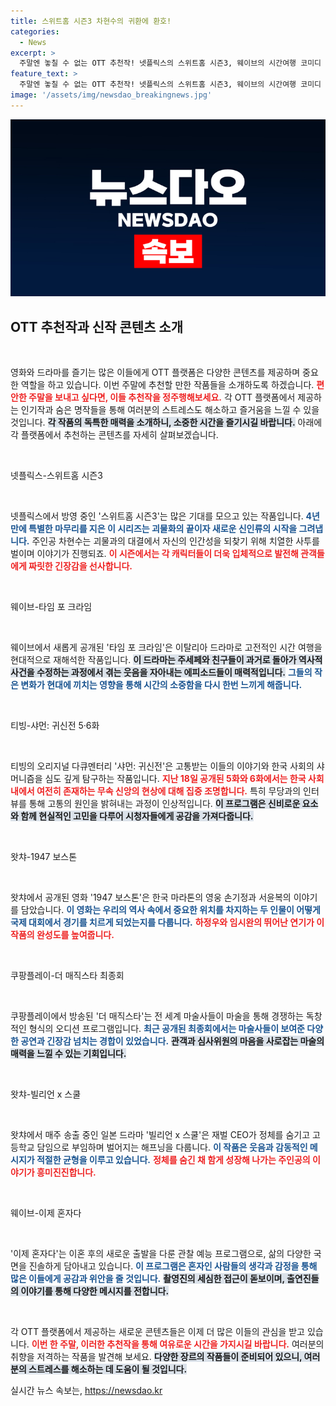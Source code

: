 ```yaml
---
title: 스위트홈 시즌3 차현수의 귀환에 환호!
categories:
  - News
excerpt: >
  주말엔 놓칠 수 없는 OTT 추천작! 넷플릭스의 스위트홈 시즌3, 웨이브의 시간여행 코미디 타임 포 크라임, 티빙의 심층 다큐멘터리 샤먼: 귀신전 등 다양한 작품으로 가득한 이번 주말, 정주행의 여정을 떠나보세요!
feature_text: >
  주말엔 놓칠 수 없는 OTT 추천작! 넷플릭스의 스위트홈 시즌3, 웨이브의 시간여행 코미디 타임 포 크라임, 티빙의 심층 다큐멘터리 샤먼: 귀신전 등 다양한 작품으로 가득한 이번 주말, 정주행의 여정을 떠나보세요!
image: '/assets/img/newsdao_breakingnews.jpg'
---
```


<p><img src="/assets/img/newsdao_breakingnews.jpg" alt="pcversion 속보" /></p>

<h2 data-ke-size="size26">OTT 추천작과 신작 콘텐츠 소개</h2>

<p data-ke-size="size16">&nbsp;</p>

<p>영화와 드라마를 즐기는 많은 이들에게 OTT 플랫폼은 다양한 콘텐츠를 제공하며 중요한 역할을 하고 있습니다. 이번 주말에 추천할 만한 작품들을 소개하도록 하겠습니다. <b><span style="color: #ee2323;">편안한 주말을 보내고 싶다면, 이들 추천작을 정주행해보세요.</span></b> 각 OTT 플랫폼에서 제공하는 인기작과 숨은 명작들을 통해 여러분의 스트레스도 해소하고 즐거움을 느낄 수 있을 것입니다. <b><span style="background-color: #21538527;">각 작품의 독특한 매력을 소개하니, 소중한 시간을 즐기시길 바랍니다.</span></b> 아래에 각 플랫폼에서 추천하는 콘텐츠를 자세히 살펴보겠습니다. </p>

<p data-ke-size="size16">&nbsp;</p>

<p>넷플릭스-스위트홈 시즌3</p>

<p data-ke-size="size16">&nbsp;</p>

<p>넷플릭스에서 방영 중인 '스위트홈 시즌3'는 많은 기대를 모으고 있는 작품입니다. <b><span style="color: #1a5490;">4년 만에 특별한 마무리를 지은 이 시리즈는 괴물화의 끝이자 새로운 신인류의 시작을 그려냅니다.</span></b> 주인공 차현수는 괴물과의 대결에서 자신의 인간성을 되찾기 위해 치열한 사투를 벌이며 이야기가 진행되죠. <b><span style="color: #ee2323;">이 시즌에서는 각 캐릭터들이 더욱 입체적으로 발전해 관객들에게 짜릿한 긴장감을 선사합니다.</span></b></p>

<p data-ke-size="size16">&nbsp;</p>

<p>웨이브-타임 포 크라임</p>

<p data-ke-size="size16">&nbsp;</p>

<p>웨이브에서 새롭게 공개된 '타임 포 크라임'은 이탈리아 드라마로 고전적인 시간 여행을 현대적으로 재해석한 작품입니다. <b><span style="background-color: #21538527;">이 드라마는 주세페와 친구들이 과거로 돌아가 역사적 사건을 수정하는 과정에서 겪는 웃음을 자아내는 에피소드들이 매력적입니다.</span></b> <b><span style="color: #1a5490;">그들의 작은 변화가 현대에 끼치는 영향을 통해 시간의 소중함을 다시 한번 느끼게 해줍니다.</span></b> </p>

<p data-ke-size="size16">&nbsp;</p>

<p>티빙-샤먼: 귀신전 5·6화</p>

<p data-ke-size="size16">&nbsp;</p>

<p>티빙의 오리지널 다큐멘터리 '샤먼: 귀신전'은 고통받는 이들의 이야기와 한국 사회의 샤머니즘을 심도 깊게 탐구하는 작품입니다. <b><span style="color: #ee2323;">지난 18일 공개된 5화와 6화에서는 한국 사회 내에서 여전히 존재하는 무속 신앙의 현상에 대해 집중 조명합니다.</span></b>  특히 무당과의 인터뷰를 통해 고통의 원인을 밝혀내는 과정이 인상적입니다. <b><span style="background-color: #21538527;">이 프로그램은 신비로운 요소와 함께 현실적인 고민을 다루어 시청자들에게 공감을 가져다줍니다.</span></b></p>

<p data-ke-size="size16">&nbsp;</p>

<p>왓챠-1947 보스톤</p>

<p data-ke-size="size16">&nbsp;</p>

<p>왓챠에서 공개된 영화 '1947 보스톤'은 한국 마라톤의 영웅 손기정과 서윤복의 이야기를 담았습니다. <b><span style="color: #1a5490;">이 영화는 우리의 역사 속에서 중요한 위치를 차지하는 두 인물이 어떻게 국제 대회에서 경기를 치르게 되었는지를 다룹니다.</span></b> <b><span style="color: #ee2323;">하정우와 임시완의 뛰어난 연기가 이 작품의 완성도를 높여줍니다.</span></b> </p>

<p data-ke-size="size16">&nbsp;</p>

<p>쿠팡플레이-더 매직스타 최종회</p>

<p data-ke-size="size16">&nbsp;</p>

<p>쿠팡플레이에서 방송된 '더 매직스타'는 전 세계 마술사들이 마술을 통해 경쟁하는 독창적인 형식의 오디션 프로그램입니다. <b><span style="color: #1a5490;">최근 공개된 최종회에서는 마술사들이 보여준 다양한 공연과 긴장감 넘치는 경합이 있었습니다.</span></b> <b><span style="background-color: #21538527;">관객과 심사위원의 마음을 사로잡는 마술의 매력을 느낄 수 있는 기회입니다.</span></b></p>

<p data-ke-size="size16">&nbsp;</p>

<p>왓챠-빌리언 x 스쿨</p>

<p data-ke-size="size16">&nbsp;</p>

<p>왓챠에서 매주 송출 중인 일본 드라마 '빌리언 x 스쿨'은 재벌 CEO가 정체를 숨기고 고등학교 담임으로 부임하며 벌어지는 해프닝을 다룹니다. <b><span style="color: #1a5490;">이 작품은 웃음과 감동적인 메시지가 적절한 균형을 이루고 있습니다.</span></b> <b><span style="color: #ee2323;">정체를 숨긴 채 함게 성장해 나가는 주인공의 이야기가 흥미진진합니다.</span></b> </p>

<p data-ke-size="size16">&nbsp;</p>

<p>웨이브-이제 혼자다</p>

<p data-ke-size="size16">&nbsp;</p>

<p>'이제 혼자다'는 이혼 후의 새로운 출발을 다룬 관찰 예능 프로그램으로, 삶의 다양한 국면을 진솔하게 담아내고 있습니다. <b><span style="color: #1a5490;">이 프로그램은 혼자인 사람들의 생각과 감정을 통해 많은 이들에게 공감과 위안을 줄 것입니다.</span></b> <b><span style="background-color: #21538527;">촬영진의 세심한 접근이 돋보이며, 출연진들의 이야기를 통해 다양한 메시지를 전합니다.</span></b></p>

<p data-ke-size="size16">&nbsp;</p>

<p>각 OTT 플랫폼에서 제공하는 새로운 콘텐츠들은 이제 더 많은 이들의 관심을 받고 있습니다. <b><span style="color: #ee2323;">이번 한 주말, 이러한 추천작을 통해 여유로운 시간을 가지시길 바랍니다.</span></b> 여러분의 취향을 저격하는 작품을 발견해 보세요. <b><span style="background-color: #21538527;">다양한 장르의 작품들이 준비되어 있으니, 여러분의 스트레스를 해소하는 데 도움이 될 것입니다.</span></b></p>
실시간 뉴스 속보는, <a href="https://newsdao.kr" rel="dofollow">https://newsdao.kr</a>


